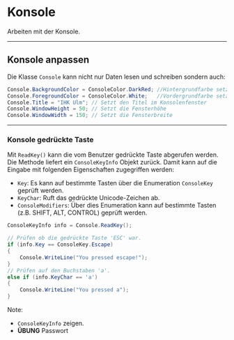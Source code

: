 # Konsole

Arbeiten mit der Konsole.

---

<!-- .slide: class="left" -->
## Konsole anpassen

Die Klasse `Console` kann nicht nur Daten lesen und schreiben sondern auch:

```csharp []
Console.BackgroundColor = ConsoleColor.DarkRed; //Hintergrundfarbe setzen
Console.ForegroundColor = ConsoleColor.White;   //Vordergrundfarbe setzen
Console.Title = "IHK Ulm"; // Setzt den Titel im Konsolenfenster
Console.WindowHeight = 50; // Setzt die Fensterhöhe
Console.WindowWidth = 150; // Setzt die Fensterbreite
```

---

<!-- .slide: class="left" -->
### Konsole gedrückte Taste

Mit `ReadKey()` kann die vom Benutzer gedrückte Taste abgerufen werden. Die Methode liefert ein `ConsoleKeyInfo` Objekt zurück. Damit kann auf die Eingabe mit folgenden Eigenschaften zugegriffen werden:

* `Key`: Es kann auf bestimmte Tasten über die Enumeration `ConsoleKey` geprüft werden.
* `KeyChar`: Ruft das gedrückte Unicode-Zeichen ab.
* `ConsoleModifiers`: Über dies Enumeration kann auf bestimmte Tasten (z.B. SHIFT, ALT, CONTROL) geprüft werden.

```csharp []
ConsoleKeyInfo info = Console.ReadKey();

// Prüfen ob die gedrückte Taste 'ESC' war.
if (info.Key == ConsoleKey.Escape)
{
    Console.WriteLine("You pressed escape!");
}
// Prüfen auf den Buchstaben 'a'.
else if (info.KeyChar == 'a')
{
    Console.WriteLine("You pressed a");
}

```

Note: 
* `ConsoleKeyInfo` zeigen.
* **ÜBUNG** Passwort

